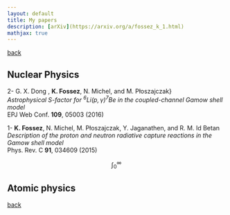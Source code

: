 ```yaml
---
layout: default
title: My papers
description: [arXiv](https://arxiv.org/a/fossez_k_1.html)
mathjax: true
---
```


[back](./)


## Nuclear Physics

2- G. X. Dong , **K. Fossez**, N. Michel, and M. P&#322;oszajczak}  
  _Astrophysical ${ S }$-factor for ${ {}^{6}\mathrm{Li} ( p , \gamma ) {}^{7}\mathrm{Be} }$ in the coupled-channel Gamow shell model_  
  EPJ Web Conf. **109**, 05003 (2016)

1- **K. Fossez**, N. Michel, M. P&#322;oszajczak, Y. Jaganathen, and R. M. Id Betan  
  _Description of the proton and neutron radiative capture reactions in the Gamow shell model_  
	Phys. Rev. C **91**, 034609 (2015)


$$ \int_0^\infty $$


## Atomic physics






[back](./)
